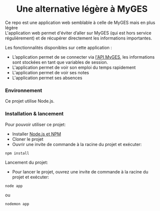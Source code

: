 <h1 align="center">Une alternative légère à MyGES</h1>

Ce repo est une application web semblable à celle de MyGES mais en plus légère  
L'application web permet d'éviter d’aller sur MyGES (qui est hors service régulièrement) et de récupérer directement les informations importantes.  

Les fonctionnalités disponibles sur cette application :
-	L’application permet de se connecter via [l'API MyGES](https://github.com/quantumsheep/myges-cli), les informations sont stockées en tant que variables de session.
-	L'application permet de voir son emploi du temps rapidement
-	L'application permet de voir ses notes
-	L'application permet ses absences

### Environnement
Ce projet utilise Node.js.

### Installation & lancement

Pour pouvoir utiliser ce projet:
- Installer [Node.js et NPM](https://nodejs.org/en/download/)
- Cloner le projet
- Ouvrir une invite de commande à la racine du projet et exécuter:  
```bash=
npm install
```

Lancement du projet:
- Pour lancer le projet, ouvrez une invite de commande à la racine du projet et exécuter:  
```bash=
node app
```
ou
```bash=
nodemon app
```
